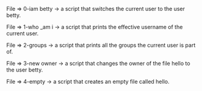 File => 0-iam betty -> a script that switches the current user to the user betty.

File => 1-who _am i ->  a script that prints the effective username of the current user.

File => 2-groups -> a script that prints all the groups the current user is part of.

File => 3-new owner -> a script that changes the owner of the file hello to the user betty.

File => 4-empty -> a script that creates an empty file called hello.
